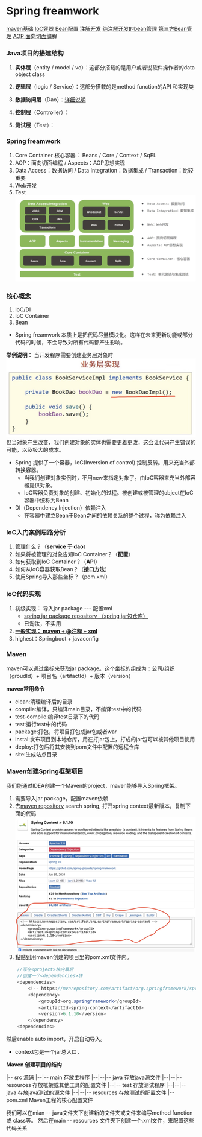 # Spring freamwork

[maven基础](#table1)
[IoC容器](./2.IoC容器.md)
[Bean配置](./3.Bean配置概念(Dao).md)
[注解开发](./4.注解开发.md)
[纯注解开发的bean管理](./5.纯注解开发.md)
[第三方Bean管理](./6.第三方Bean管理.md)
[AOP 面向切面编程](./7.AOP.md)

### Java项目的搭建结构
1. **实体层**（entity / model / vo）：这部分搭载的是用户或者说软件操作者的data object class
   
2. **逻辑层**（logic / Service）：这部分搭载的是method function的API 和实现类

3. **数据访问层**（Dao）：[详细说明](./3.Dao.md)
   
4. **控制层**（Controller）：
   
5. **测试层**（Test）：
   

### Spring freamwork
1. Core Container 核心容器： Beans / Core / Context / SqEL
2. AOP：面向切面编程 / Aspects：AOP思想实现
3. Data Access：数据访问 / Data Integration：数据集成 / Transaction：比较重要
4. Web开发
5. Test
![image](./image/1720590181395.jpg)

### 核心概念
1. IoC/DI
2. IoC Container
3. Bean

* Spring freamwork 本质上是把代码尽量模块化。这样在未来更新功能或部分代码的时候，不会导致对所有代码都产生影响。

**举例说明：**
当开发程序需要创建业务层对象时
![image](./image/1720591006428.jpg)
但当对象产生改变，我们创建对象的实体也需要更着更改，这会让代码产生错误的可能，以及极大的成本。

* Spring 提供了一个容器，IoC(Inversion of control) 控制反转。用来充当外部转换容器。
  * 当我们创建对象实例时，不用new来指定对象了。由IoC容器来充当外部容器提供对象。
  * IoC容器负责对象的创建、初始化的过程。被创建或被管理的object在IoC容器中统称为Bean
* DI（Dependency Injection）依赖注入
  * 在容器中建立Bean于Bean之间的依赖关系的整个过程，称为依赖注入


### IoC入门案例思路分析
1. 管理什么？（**service 于 dao**）
2. 如果将被管理的对象告知IoC Container？（**配置**）
3. 如何获取到IoC Container？（**API**）
4. 如何从IoC容器获取Bean？（**接口方法**）
5. 使用Spring导入那些坐标？（pom.xml）


### IoC代码实现
1. 初级实现： 导入jar package --- 配置xml 
   * [spring jar package repository （spring jar包仓库）](repo.spring.io/webapp/#/home)
   * 已淘汰，不实用
2. **[一般实现： maven + @注释 + xml](#table1)**
3. highest：Springboot + javaconfig

### <a id="table1">Maven</a> 
maven可以通过坐标来获取jar package。这个坐标的组成为：公司/组织（groudId）+ 项目名（artifactId）+ 版本（version）

**maven常用命令**
*  clean:清理编译后的目录
*  compile:编译，只编译main目录，不编译test中的代码
*  test-compile:编译test日录下的代码
*  test:运行test中的代码
*  package:打包，将项目打包成jar包或者war
*  instal:发布项目到本地仓库，用在打jar包上，打成的jar包可以被其他项目使用
*  deploy:打包后将其安装到pom文件中配置的远程仓库
*  site:生成站点目录

### <a id="table1">Maven创建Spring框架项目</a>
   
   我们能通过IDEA创建一个Maven的project，maven能够导入Spring框架。
   
   1. 需要导入jar package，配置maven依赖
   2. 去[maven repository](https://mvnrepository.com/) search spring, 打开spring context最新版本，复制下面的代码
   ![](./image/1720600145274.jpg)
   3. 黏贴到用maven创建的项目里的pom.xml文件内。
```java
    //写在<project>块内最后
    //创建一个<dependencies>块
    <dependencies>
        <!-- https://mvnrepository.com/artifact/org.springframework/spring-context -->
        <dependency>
            <groupId>org.springframework</groupId>
            <artifactId>spring-context</artifactId>
            <version>6.1.10</version>
        </dependency>
    <dependencies>
```
然后enable auto import，开启自动导入。
* context包是一个jar总入口，

**Maven 创建项目的结构**

|-- src                 源码
|--|-- main             存放主程序
|--|--|-- java          存放java源文件
|--|--|-- resources     存放框架或其他工具的配置文件
|--|-- test             存放测试程序
|--|--|-- java          存放java测试的源文件
|--|--|-- resources     存放测试的配置文件
|-- pom.xml             Maven工程的核心配置文件

我们可以在mian -- java文件夹下创建新的文件夹或文件来编写method function 或 class等。
然后在main -- resources 文件夹下创建一个.xml文件，来配置这些代码关系
